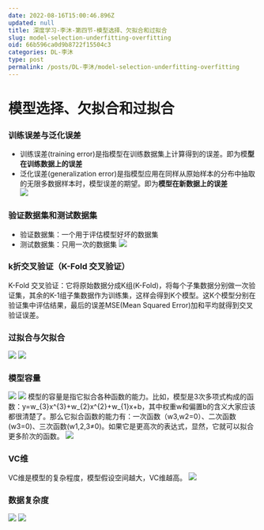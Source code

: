 ```yaml
---
date: 2022-08-16T15:00:46.896Z
updated: null
title: 深度学习-李沐-第四节-模型选择、⽋拟合和过拟合
slug: model-selection-underfitting-overfitting
oid: 66b596ca0d9b8722f15504c3
categories: DL-李沐
type: post
permalink: /posts/DL-李沐/model-selection-underfitting-overfitting
---
```



# 模型选择、⽋拟合和过拟合 

 ### 训练误差与泛化误差

* 训练误差(training error)是指模型在训练数据集上计算得到的误差。即为模**型在训练数据上的误差**   
* 泛化误差(generalization error)是指模型应用在同样从原始样本的分布中抽取的无限多数据样本时，模型误差的期望。即为**模型在新数据上的误差**  
  ![](https://qiniu.kanes.top/blog/c08f9b14.png)

### 验证数据集和测试数据集

* 验证数据集：一个用于评估模型好坏的数据集
* 测试数据集：只用一次的数据集
  ![](https://qiniu.kanes.top/blog/93a2f40d.png)

### k折交叉验证（K-Fold 交叉验证）

K-Fold 交叉验证：它将原始数据分成K组(K-Fold)，将每个子集数据分别做一次验证集，其余的K-1组子集数据作为训练集，这样会得到K个模型。这K个模型分别在验证集中评估结果，最后的误差MSE(Mean Squared Error)加和平均就得到交叉验证误差。

### 过拟合与欠拟合

![](https://qiniu.kanes.top/blog/4b051640.png)
![](https://qiniu.kanes.top/blog/e43b2e37.png)

### 模型容量

![](https://qiniu.kanes.top/blog/9a3584ff.png)
![](https://qiniu.kanes.top/blog/2b2c0ffa.png)
模型的容量是指它拟合各种函数的能力。比如，模型是3次多项式构成的函数：y=w_{3}x^{3}+w_{2}x^{2}+w_{1}x+b，其中权重w和偏置b的含义大家应该都很清楚了。那么它拟合函数的能力有：一次函数（w3,w2=0）、二次函数(w3=0)、三次函数(w1,2,3≠0)。如果它是更高次的表达式，显然，它就可以拟合更多阶次的函数。
![](.模型选择、⽋拟合和过拟合_images/8ba7dca3.png)

### VC维

VC维是模型的复杂程度，模型假设空间越大，VC维越高。
![](https://qiniu.kanes.top/blog/71a2fcae.png)

### 数据复杂度

![](https://qiniu.kanes.top/blog/cdd3fee6.png)
![](https://qiniu.kanes.top/blog/423d7571.png)